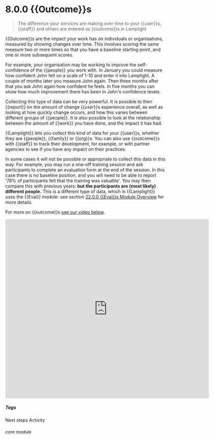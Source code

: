 # 8.0.0  <i class="fas fa-trophy"></i> {{Outcome}}s

> The difference your services are making over time to your {{user}}s, {{staff}} and others are entered as {{outcome}}s in Lamplight



{{Outcome}}s are the impact your work has on individuals or organisations, measured by showing changes over time. This involves scoring the same measure two or more times so that you have a baseline starting point, and one or more subsequent scores. 

For example, your organisation may be working to improve the self-confidence of the {{people}} you work with. In January you could measure how confident John felt on a scale of 1-10 and enter it into Lamplight. A couple of months later you measure John again. Then three months after that you ask John again how confident he feels. In five months you can show how much improvement there has been in John's confidence levels. 

Collecting this type of data can be very powerful. It is possible to then {{report}} on the amount of change {{user}}s experience overall, as well as looking at how quickly change occurs, and how this varies between different groups of {{people}}. It is also possible to look at the relationship between the amount of {{work}} you have done, and the impact it has had.

{{Lamplight}} lets you collect this kind of data for your {{user}}s, whether they are {{people}}, {{family}} or {{org}}s. You can also use {{outcome}}s with {{staff}} to track their development, for example, or with partner agencies to see if you have any impact on their practices.

In some cases it will not be possible or appropriate to collect this data in this way. For example, you may run a one-off training session and ask participants to complete an evaluation form at the end of the session. In this case there is no baseline position, and you will need to be able to report '78% of participants felt that the training was valuable'. You may then compare this with previous years: **but the participants are (most likely) different people.** This is a different type of data, which in {{Lamplight}} uses the {{Eval}} module: see section [22.0.0 {{Eval}}s Module Overview](/help/index/p/22.0.0) for more details. 

For more on {{outcome}}s [see our video below](/help/index/p/51.5.1).

<iframe src="https://player.vimeo.com/video/282332458" width="640" height="564" frameborder="0" allow="autoplay; fullscreen" allowfullscreen></iframe>


##### Tags
Next steps
Activity

###### core module

